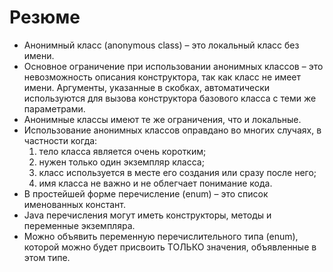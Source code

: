 # Резюме
- Анонимный класс (anonymous class) – это локальный класс без имени.
- Основное ограничение при использовании анонимных классов – это невозможность описания конструктора, так как класс не имеет имени. Аргументы, указанные в скобках, автоматически используются для вызова конструктора базового класса с теми же параметрами.
- Анонимные классы имеют те же ограничения, что и локальные.
- Использование анонимных классов оправдано во многих случаях, в частности когда:
  1. тело класса является очень коротким;
  2. нужен только один экземпляр класса;
  3. класс используется в месте его создания или сразу после него;
  4. имя класса не важно и не облегчает понимание кода.
- В простейшей форме перечисление (enum) – это список именованных констант.
- Java перечисления могут иметь конструкторы, методы и переменные экземпляра.
- Можно объявить переменную перечислительного типа (enum), которой можно будет присвоить ТОЛЬКО значения, объявленные в этом типе.
